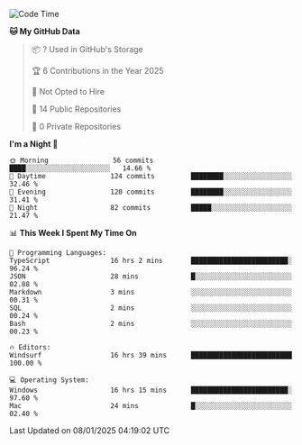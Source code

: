 <!--START_SECTION:waka-->
![Code Time](http://img.shields.io/badge/Code%20Time-6%2C498%20hrs%2058%20mins-blue)

**🐱 My GitHub Data** 

> 📦 ? Used in GitHub's Storage 
 > 
> 🏆 6 Contributions in the Year 2025
 > 
> 🚫 Not Opted to Hire
 > 
> 📜 14 Public Repositories 
 > 
> 🔑 0 Private Repositories 
 > 
**I'm a Night 🦉** 

```text
🌞 Morning                56 commits          ████░░░░░░░░░░░░░░░░░░░░░   14.66 % 
🌆 Daytime                124 commits         ████████░░░░░░░░░░░░░░░░░   32.46 % 
🌃 Evening                120 commits         ████████░░░░░░░░░░░░░░░░░   31.41 % 
🌙 Night                  82 commits          █████░░░░░░░░░░░░░░░░░░░░   21.47 % 
```


📊 **This Week I Spent My Time On** 

```text
💬 Programming Languages: 
TypeScript               16 hrs 2 mins       ████████████████████████░   96.24 % 
JSON                     28 mins             █░░░░░░░░░░░░░░░░░░░░░░░░   02.88 % 
Markdown                 3 mins              ░░░░░░░░░░░░░░░░░░░░░░░░░   00.31 % 
SQL                      2 mins              ░░░░░░░░░░░░░░░░░░░░░░░░░   00.24 % 
Bash                     2 mins              ░░░░░░░░░░░░░░░░░░░░░░░░░   00.23 % 

🔥 Editors: 
Windsurf                 16 hrs 39 mins      █████████████████████████   100.00 % 

💻 Operating System: 
Windows                  16 hrs 15 mins      ████████████████████████░   97.60 % 
Mac                      24 mins             █░░░░░░░░░░░░░░░░░░░░░░░░   02.40 % 
```


 Last Updated on 08/01/2025 04:19:02 UTC
<!--END_SECTION:waka-->

